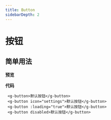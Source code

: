 ```yaml
---
title: Button
sidebarDepth: 2
---
```

# 按钮


## 简单用法


**预览**

<ClientOnly>
<button-demos></button-demos>
</ClientOnly>

**代码**

```
 <g-button>默认按钮</g-button>
 <g-button icon="settings">默认按钮</g-button>
 <g-button :loading="true">默认按钮</g-button>
 <g-button disabled>默认按钮</g-button>
```